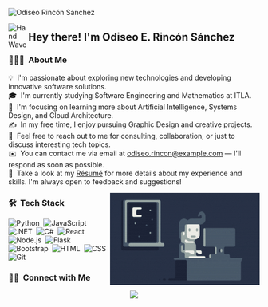 ![Odiseo Rincón Sanchez](https://media.licdn.com/dms/image/v2/D4E16AQEjxc5y7FLHCA/profile-displaybackgroundimage-shrink_350_1400/profile-displaybackgroundimage-shrink_350_1400/0/1722005803931?e=1733356800&v=beta&t=z_j40jP-Eka9mjSfEMpbTd2EhSjSc8ZMIMHorzvpl8w)

<img alt="Hand Wave" src="./assets/Hand%20Wave.gif" width="40" align="left"/><h2>Hey there! I'm Odiseo E. Rincón Sánchez</h2>

### 👨🏻‍💻 &nbsp;About Me

💡 &nbsp;I'm passionate about exploring new technologies and developing innovative software solutions.\
🎓 &nbsp;I'm currently studying Software Engineering and Mathematics at ITLA.\
🌱 &nbsp;I'm focusing on learning more about Artificial Intelligence, Systems Design, and Cloud Architecture.\
✍️ &nbsp;In my free time, I enjoy pursuing Graphic Design and creative projects.\
💬 &nbsp;Feel free to reach out to me for consulting, collaboration, or just to discuss interesting tech topics.\
✉️ &nbsp;You can contact me via email at odiseo.rincon@example.com — I'll respond as soon as possible.\
📄 &nbsp;Take a look at my [Résumé](https://www.odiseo-rincon.com/resume.html) for more details about my experience and skills. I'm always open to feedback and suggestions!

<img alt="Night Coding" src="https://raw.githubusercontent.com/AVS1508/AVS1508/master/assets/Night-Coding.gif" align="right"/>

### 🛠 &nbsp;Tech Stack

![Python](https://img.shields.io/badge/-Python-05122A?style=flat&logo=python)&nbsp;
![JavaScript](https://img.shields.io/badge/-JavaScript-05122A?style=flat&logo=javascript)&nbsp;
![.NET](https://img.shields.io/badge/.NET-512BD4?style=flat&logo=dotnet&logoColor=white)&nbsp;
![C#](https://img.shields.io/badge/C%23-239120?style=flat&logo=c-sharp&logoColor=white)&nbsp;
![React](https://img.shields.io/badge/-React-05122A?style=flat&logo=react)&nbsp;
![Node.js](https://img.shields.io/badge/-Node.js-05122A?style=flat&logo=node.js)&nbsp;
![Flask](https://img.shields.io/badge/-Flask-05122A?style=flat&logo=flask)&nbsp;
![Bootstrap](https://img.shields.io/badge/-Bootstrap-05122A?style=flat&logo=bootstrap&logoColor=563D7C)&nbsp;
![HTML](https://img.shields.io/badge/-HTML-05122A?style=flat&logo=HTML5)&nbsp;
![CSS](https://img.shields.io/badge/-CSS-05122A?style=flat&logo=CSS3&logoColor=1572B6)&nbsp;
![Git](https://img.shields.io/badge/-Git-05122A?style=flat&logo=git)&nbsp;



### 🤝🏻 &nbsp;Connect with Me

<p align="center">
<a href="https://www.linkedin.com/in/odiseo-esmerlin-rincon-sanchez-48053524b/"><img src="https://img.shields.io/badge/-Odiseo%20Rinc%C3%B3n%20S%C3%A1nchez-0077B5?style=flat&logo=Linkedin&logoColor=white"/></a>
</p>
